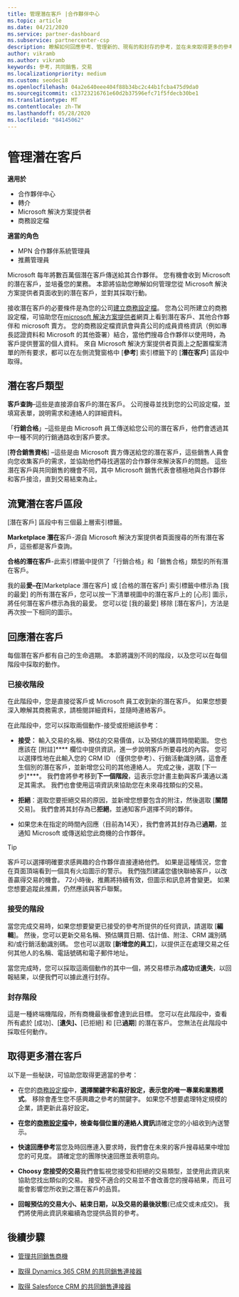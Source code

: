```yaml
---
title: 管理潛在客戶 |合作夥伴中心
ms.topic: article
ms.date: 04/21/2020
ms.service: partner-dashboard
ms.subservice: partnercenter-csp
description: 瞭解如何回應參考、管理新的、現有的和封存的參考，並在未來取得更多的參考。
author: vikramb
ms.author: vikramb
keywords: 參考，共同銷售，交易
ms.localizationpriority: medium
ms.custom: seodec18
ms.openlocfilehash: 04a2e640eee404f88b34bc2c44b1fcba475d9da0
ms.sourcegitcommit: c13723216761e60d2b37596efc71f5fdecb30be1
ms.translationtype: MT
ms.contentlocale: zh-TW
ms.lasthandoff: 05/28/2020
ms.locfileid: "84145062"
---
```

# <a name="manage-leads"></a>管理潛在客戶

**適用於**

-  合作夥伴中心
-  轉介
-  Microsoft 解決方案提供者
-  商務設定檔

**適當的角色**

- MPN 合作夥伴系統管理員
- 推薦管理員

Microsoft 每年將數百萬個潛在客戶傳送給其合作夥伴。 您有機會收到 Microsoft 的潛在客戶，並培養您的業務。 本節將協助您瞭解如何管理您從 Microsoft 解決方案提供者頁面收到的潛在客戶，並對其採取行動。

接收潛在客戶的必要條件是為您的公司[建立商務設定檔](https://docs.microsoft.com/partner-center/create-a-marketing-profile)。 您為公司所建立的商務設定檔，可協助您在[microsoft 解決方案提供者](https://www.microsoft.com/solution-providers/home)網頁上看到潛在客戶、其他合作夥伴和 microsoft 賣方。 您的商務設定檔資訊會與貴公司的成員資格資訊（例如專長認證資料和 Microsoft 的其他簽署）結合，當他們搜尋合作夥伴以使用時，為客戶提供豐富的個人資料。 來自 Microsoft 解決方案提供者頁面上之配置檔案清單的所有要求，都可以在左側流覽窗格中 [**參考**] 索引標籤下的 [**潛在客戶**] 區段中取得。 

## <a name="types-of-leads"></a>潛在客戶類型

**客戶查詢**–這些是直接源自客戶的潛在客戶。 公司搜尋並找到您的公司設定檔，並填寫表單，說明需求和連絡人的詳細資料。

「**行銷合格**」–這些是由 Microsoft 員工傳送給您公司的潛在客戶，他們會透過其中一種不同的行銷通路收到客戶要求。

[**符合銷售資格**] –這些是由 Microsoft 賣方傳送給您的潛在客戶，這些銷售人員會向您收集客戶的需求，並協助他們尋找適當的合作夥伴來解決客戶的問題。 這些潛在客戶與共同銷售的機會不同，其中 Microsoft 銷售代表會積極地與合作夥伴和客戶接洽，直到交易結束為止。

## <a name="navigating-the-leads-section"></a>流覽潛在客戶區段

[潛在客戶] 區段中有三個最上層索引標籤。 

**Marketplace 潛在**客戶-源自 Microsoft 解決方案提供者頁面搜尋的所有潛在客戶，這些都是客戶查詢。

**合格的潛在客戶**-此索引標籤中提供了「行銷合格」和「銷售合格」類型的所有潛在客戶。

我的最**愛–在**[Marketplace 潛在客戶] 或 [合格的潛在客戶] 索引標籤中標示為 [我的最愛] 的所有潛在客戶，您可以按一下清單視圖中的潛在客戶上的 [心形] 圖示，將任何潛在客戶標示為我的最愛。 您可以從 [我的最愛] 移除 [潛在客戶]，方法是再次按一下相同的圖示。

## <a name="responding-to-a-lead"></a>回應潛在客戶

每個潛在客戶都有自己的生命週期。 本節將識別不同的階段，以及您可以在每個階段中採取的動作。

### <a name="received-stage"></a>已接收階段

在此階段中，您是直接從客戶或 Microsoft 員工收到新的潛在客戶。 如果您想要深入瞭解其商務需求，請檢閱詳細資料，並隨時連絡客戶。

在此階段中，您可以採取兩個動作-接受或拒絕該參考：

- **接受：** 輸入交易的名稱、預估的交易價值，以及預估的購買時間範圍。 您也應該在 [附註]**** 欄位中提供資訊，進一步說明客戶所要尋找的內容。 您可以選擇性地在此輸入您的 CRM ID （僅供您參考）、行銷活動識別碼，這會產生個別的潛在客戶，並新增您公司的其他連絡人。 完成之後，選取 [下一步]****。 我們會將參考移到**下一個階段**，這表示您計畫主動與客戶溝通以滿足其需求。 我們也會使用這項資訊來協助您在未來尋找類似的交易。 

- **拒絕**：選取您要拒絕交易的原因，並新增您想要包含的附注，然後選取 [**關閉**交易]。 我們會將其封存為已**拒絕**，並通知客戶選擇不同的夥伴。

- 如果您未在指定的時間內回應（目前為14天），我們會將其封存為已**過期**，並通知 Microsoft 或傳送給您此商機的合作夥伴。

> [!TIP]
> 客戶可以選擇明確要求感興趣的合作夥伴直接連絡他們。 如果是這種情況，您會在頁面頂端看到一個具有火焰圖示的警示。 我們強烈建議您儘快聯絡客戶，以改善贏得交易的機會。 72小時後，推薦將持續有效，但圖示和訊息將會變更。 如果您想要追蹤此推薦，仍然應該與客戶聯繫。

### <a name="accepted-stage"></a>接受的階段

當您完成交易時，如果您想要變更已接受的參考所提供的任何資訊，請選取 [**編輯**]。 然後，您可以更新交易名稱、預估購買日期、估計值、附注、CRM 識別碼和/或行銷活動識別碼。 您也可以選取 [**新增您的員工**]，以提供正在處理交易之任何其他人的名稱、電話號碼和電子郵件地址。

當您完成時，您可以採取這兩個動作的其中一個，將交易標示為**成功**或**遺失**，以回報結果，以便我們可以據此進行封存。

### <a name="archived-stage"></a>封存階段

這是一種終端機階段，所有商機最後都會達到此目標。 您可以在此階段中，查看所有處於 [成功]、[**遺失]、**[已拒絕] 和 [已**過期**] 的潛在客戶。 您無法在此階段中採取任何動作。

## <a name="getting-more-leads"></a>取得更多潛在客戶

以下是一些秘訣，可協助您取得更適當的參考：

- 在您的[商務設定檔](https://docs.microsoft.com/partner-center/create-a-marketing-profile)中，**選擇關鍵字和喜好設定，表示您的唯一專業和業務模式**。 移除會產生您不感興趣之參考的關鍵字。 如果您不想要處理特定規模的企業，請更新此喜好設定。

- **在您的[商務設定檔](https://docs.microsoft.com/partner-center/create-a-marketing-profile)中，檢查每個位置的連絡人資訊**請確定您的小組收到內送警示。

- **快速回應參考**當您及時回應連入要求時，我們會在未來的客戶搜尋結果中增加您的可見度。 請確定您的團隊快速回應並表明意向。

- **Choosy 您接受的交易**我們會監視您接受和拒絕的交易類型，並使用此資訊來協助您找出類似的交易。 接受不適合的交易並不會改善您的搜尋結果，而且可能會影響您所收到之潛在客戶的品質。

- **回報預估的交易大小、結束日期，以及交易的最後狀態**(已成交或未成交)。 我們將使用此資訊來繼續為您提供品質的參考。

## <a name="next-steps"></a>後續步驟

- [管理共同銷售商機](manage-co-sell-opportunities.md)

- [取得 Dynamics 365 CRM 的共同銷售連接器](connector-dynamics.md)

- [取得 Salesforce CRM 的共同銷售連接器](connector-salesforce.md)